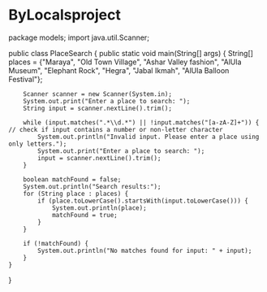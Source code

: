 # ByLocalsproject
package models;
import java.util.Scanner;

public class PlaceSearch {
    public static void main(String[] args) {
        String[] places = {"Maraya", "Old Town Village", "Ashar Valley fashion", "AlUla Museum", "Elephant Rock", "Hegra",
            "Jabal Ikmah", "AlUla Balloon Festival"};

        Scanner scanner = new Scanner(System.in);
        System.out.print("Enter a place to search: ");
        String input = scanner.nextLine().trim();

        while (input.matches(".*\\d.*") || !input.matches("[a-zA-Z]+")) { // check if input contains a number or non-letter character
            System.out.println("Invalid input. Please enter a place using only letters.");
            System.out.print("Enter a place to search: ");
            input = scanner.nextLine().trim();
        }

        boolean matchFound = false;
        System.out.println("Search results:");
        for (String place : places) {
            if (place.toLowerCase().startsWith(input.toLowerCase())) {
                System.out.println(place);
                matchFound = true;
            }
        }

        if (!matchFound) {
            System.out.println("No matches found for input: " + input);
        }
    }
}
